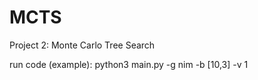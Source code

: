 # MCTS
Project 2: Monte Carlo Tree Search

run code (example): python3 main.py -g nim -b [10,3] -v 1